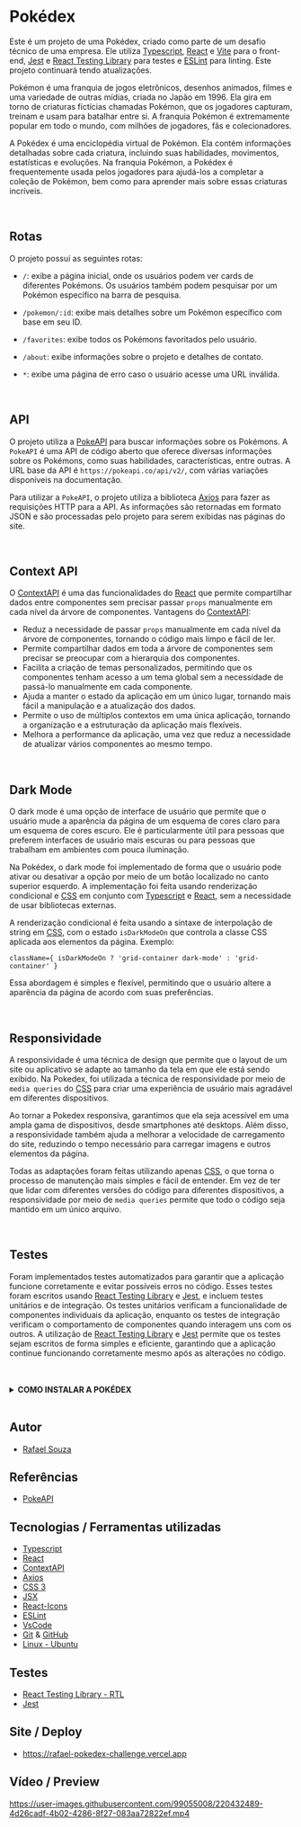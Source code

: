 # Pokédex

Este é um projeto de uma Pokédex, criado como parte de um desafio técnico de uma empresa. Ele utiliza [Typescript](https://www.typescriptlang.org/), [React](https://pt-br.reactjs.org/) e [Vite](https://vitejs.dev/) para o front-end, [Jest](https://jestjs.io/pt-BR/) e [React Testing Library](https://testing-library.com/docs/react-testing-library/intro/) para testes e [ESLint](https://eslint.org/) para linting. Este projeto continuará tendo atualizações.

Pokémon é uma franquia de jogos eletrônicos, desenhos animados, filmes e uma variedade de outras mídias, criada no Japão em 1996. Ela gira em torno de criaturas fictícias chamadas Pokémon, que os jogadores capturam, treinam e usam para batalhar entre si. A franquia Pokémon é extremamente popular em todo o mundo, com milhões de jogadores, fãs e colecionadores.

A Pokédex é uma enciclopédia virtual de Pokémon. Ela contém informações detalhadas sobre cada criatura, incluindo suas habilidades, movimentos, estatísticas e evoluções. Na franquia Pokémon, a Pokédex é frequentemente usada pelos jogadores para ajudá-los a completar a coleção de Pokémon, bem como para aprender mais sobre essas criaturas incríveis.

<br>

## Rotas

O projeto possui as seguintes rotas:

- `/`: exibe a página inicial, onde os usuários podem ver cards de diferentes Pokémons. Os usuários também podem pesquisar por um Pokémon específico na barra de pesquisa.

- `/pokemon/:id`: exibe mais detalhes sobre um Pokémon específico com base em seu ID.

- `/favorites`: exibe todos os Pokémons favoritados pelo usuário.

- `/about`: exibe informações sobre o projeto e detalhes de contato.

- `*`: exibe uma página de erro caso o usuário acesse uma URL inválida.

<br>

## API
O projeto utiliza a [PokeAPI](https://pokeapi.co/) para buscar informações sobre os Pokémons. A  `PokeAPI` é uma API de código aberto que oferece diversas informações sobre os Pokémons, como suas habilidades, características, entre outras. A URL base da API é `https://pokeapi.co/api/v2/`, com várias variações disponíveis na documentação.

Para utilizar a `PokeAPI`, o projeto utiliza a biblioteca [Axios](https://axios-http.com/ptbr/docs/intro) para fazer as requisições HTTP para a API. As informações são retornadas em formato JSON e são processadas pelo projeto para serem exibidas nas páginas do site.

<br>

## Context API
O [ContextAPI](https://reactjs.org/docs/context.html) é uma das funcionalidades do [React](https://pt-br.reactjs.org/) que permite compartilhar dados entre componentes sem precisar passar `props` manualmente em cada nível da árvore de componentes. Vantagens do [ContextAPI](https://reactjs.org/docs/context.html):

- Reduz a necessidade de passar `props` manualmente em cada nível da árvore de componentes, tornando o código mais limpo e fácil de ler.
- Permite compartilhar dados em toda a árvore de componentes sem precisar se preocupar com a hierarquia dos componentes.
- Facilita a criação de temas personalizados, permitindo que os componentes tenham acesso a um tema global sem a necessidade de passá-lo manualmente em cada componente.
- Ajuda a manter o estado da aplicação em um único lugar, tornando mais fácil a manipulação e a atualização dos dados.
- Permite o uso de múltiplos contextos em uma única aplicação, tornando a organização e a estruturação da aplicação mais flexíveis.
- Melhora a performance da aplicação, uma vez que reduz a necessidade de atualizar vários componentes ao mesmo tempo.

<br>

## Dark Mode
O dark mode é uma opção de interface de usuário que permite que o usuário mude a aparência da página de um esquema de cores claro para um esquema de cores escuro. Ele é particularmente útil para pessoas que preferem interfaces de usuário mais escuras ou para pessoas que trabalham em ambientes com pouca iluminação.

Na Pokédex, o dark mode foi implementado de forma que o usuário pode ativar ou desativar a opção por meio de um botão localizado no canto superior esquerdo. A implementação foi feita usando renderização condicional e [CSS](https://www.w3.org/Style/CSS/Overview.en.html) em conjunto com [Typescript](https://www.typescriptlang.org/) e [React](https://pt-br.reactjs.org/), sem a necessidade de usar bibliotecas externas.

A renderização condicional é feita usando a sintaxe de interpolação de string em [CSS](https://www.w3.org/Style/CSS/Overview.en.html), com o estado `isDarkModeOn` que controla a classe CSS aplicada aos elementos da página. Exemplo:

`className={ isDarkModeOn ? 'grid-container dark-mode' : 'grid-container' }`

Essa abordagem é simples e flexível, permitindo que o usuário altere a aparência da página de acordo com suas preferências.

<br>

## Responsividade
A responsividade é uma técnica de design que permite que o layout de um site ou aplicativo se adapte ao tamanho da tela em que ele está sendo exibido. Na Pokedex, foi utilizada a técnica de responsividade por meio de `media queries` do [CSS](https://www.w3.org/Style/CSS/Overview.en.html) para criar uma experiência de usuário mais agradável em diferentes dispositivos.

Ao tornar a Pokedex responsiva, garantimos que ela seja acessível em uma ampla gama de dispositivos, desde smartphones até desktops. Além disso, a responsividade também ajuda a melhorar a velocidade de carregamento do site, reduzindo o tempo necessário para carregar imagens e outros elementos da página.

Todas as adaptações foram feitas utilizando apenas [CSS](https://www.w3.org/Style/CSS/Overview.en.html), o que torna o processo de manutenção mais simples e fácil de entender. Em vez de ter que lidar com diferentes versões do código para diferentes dispositivos, a responsividade por meio de `media queries` permite que todo o código seja mantido em um único arquivo.

<br>

## Testes
Foram implementados testes automatizados para garantir que a aplicação funcione corretamente e evitar possíveis erros no código. Esses testes foram escritos usando [React Testing Library](https://testing-library.com/docs/react-testing-library/intro/) e [Jest](https://jestjs.io/pt-BR/), e incluem testes unitários e de integração. Os testes unitários verificam a funcionalidade de componentes individuais da aplicação, enquanto os testes de integração verificam o comportamento de componentes quando interagem uns com os outros. A utilização de [React Testing Library](https://testing-library.com/docs/react-testing-library/intro/) e [Jest](https://jestjs.io/pt-BR/)  permite que os testes sejam escritos de forma simples e eficiente, garantindo que a aplicação continue funcionando corretamente mesmo após as alterações no código.

<br>
<br>

<details>
  <summary><strong>COMO INSTALAR A POKÉDEX</strong></summary><br />

## Instalação 

<br>

- Clone o repositório `git@github.com:Rafael-Souza-97/pokedex.git`:

```bash
git clone git@github.com:Rafael-Souza-97/exchange-pokedex.git
```

<br>

- Entre na pasta do repositório que você acabou de clonar:

```bash
cd pokedex
```

<br>

- Instale as depëndencias, caso necessário, com `npm install`:

```bash
npm install
```

<hr>
<br>

### Executando a aplicação:


- Execute a aplicação com  com `npm start`:
> Executará a aplicação em modo de desenvolvimento.
 
```bash
npm start
```

Abra [http://localhost:3000](http://localhost:3000) no seu navegador para visualiza-lo.

<hr>
<br>

### Testando a aplicação:

- Execute os testes com `npm teste`:
> Executará os testes unitários e testes de integração.
 
```bash
npm test
```

<hr>
<br>

### Contribuição

Contribuições são sempre bem-vindas! Para contribuir com o projeto, siga as instruções abaixo:

- Fork este repositório

> Crie uma nova branch com sua feature ou correção de bug:

```bash
git checkout -b sua-feature-ou-correcao
```

- Faça as alterações necessárias e commit as mudanças:

```bash
git commit -m "sua mensagem de commit"
```

- Envie suas alterações para seu repositório remoto:

```bash
git push origin sua-feature-ou-correcao
```

- Crie um `Pull Request` para o repositório original.

<hr>

</details>

<br>

## Autor

- [Rafael Souza](https://github.com/Rafael-Souza-97)

## Referências

 - [PokeAPI](https://pokeapi.co/)

## Tecnologias / Ferramentas utilizadas

- [Typescript](https://www.typescriptlang.org/)
- [React](https://pt-br.reactjs.org/)
- [ContextAPI](https://reactjs.org/docs/context.html)
- [Axios](https://axios-http.com/ptbr/docs/intro)
- [CSS 3](https://www.w3.org/Style/CSS/Overview.en.html)
- [JSX](https://pt-br.reactjs.org/docs/introducing-jsx.html)
- [React-Icons](https://react-icons.github.io/react-icons/)
- [ESLint](https://eslint.org/)
- [VsCode](https://code.visualstudio.com/)
- [Git](https://git-scm.com/) & [GitHub](https://github.com/)
- [Linux - Ubuntu](https://ubuntu.com/)

## Testes

- [React Testing Library - RTL](https://testing-library.com/docs/react-testing-library/intro/)
- [Jest](https://jestjs.io/pt-BR/)

## Site / Deploy

- https://rafael-pokedex-challenge.vercel.app

## Vídeo / Preview

https://user-images.githubusercontent.com/99055008/220432489-4d26cadf-4b02-4286-8f27-083aa72822ef.mp4

